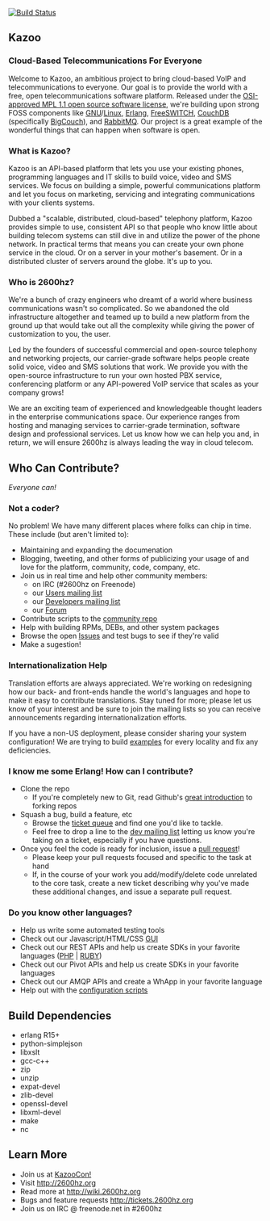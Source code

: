 
[![Build Status](https://secure.travis-ci.org/2600hz/kazoo.png)](http://travis-ci.org/2600hz/kazoo)

## Kazoo

### Cloud-Based Telecommunications For Everyone

Welcome to Kazoo, an ambitious project to bring cloud-based VoIP and telecommunications to everyone. Our goal is to provide the world with a free, open telecommunications software platform. Released under the [OSI-approved MPL 1.1 open source software license](http://opensource.org/licenses/MPL-1.1), we're building upon strong FOSS components like [GNU](https://www.gnu.org/)/[Linux](https://en.wikipedia.org/wiki/Linux), [Erlang](http://erlang.org), [FreeSWITCH](https://freeswitch.org), [CouchDB](https://couchdb.apache.org) \(specifically [BigCouch](http://bigcouch.cloudant.com)), and [RabbitMQ](https://www.rabbitmq.com). Our project is a great example of the wonderful things that can happen when software is open.

### What is Kazoo?

Kazoo is an API-based platform that lets you use your existing phones,
programming languages and IT skills to build voice, video and SMS services. We
focus on building a simple, powerful communications platform and let you focus
on marketing, servicing and integrating communications with your clients
systems.

Dubbed a "scalable, distributed, cloud-based" telephony platform, Kazoo
provides simple to use, consistent API so that people who know little about
building telecom systems can still dive in and utilize the power of the phone
network. In practical terms that means you can create your own phone service
in the cloud. Or on a server in your mother's basement. Or in a distributed
cluster of servers around the globe. It's up to you.

### Who is 2600hz?

We're a bunch of crazy engineers who dreamt of a world where business
communications wasn't so complicated. So we abandoned the old infrastructure
altogether and teamed up to build a new platform from the ground up that would
take out all the complexity while giving the power of customization to you,
the user.

Led by the founders of successful commercial and open-source telephony and
networking projects, our carrier-grade software helps people create solid
voice, video and SMS solutions that work. We provide you with the open-source
infrastructure to run your own hosted PBX service, conferencing platform or
any API-powered VoIP service that scales as your company grows!

We are an exciting team of experienced and knowledgeable thought leaders in
the enterprise communications space. Our experience ranges from hosting and
managing services to carrier-grade termination, software design and
professional services. Let us know how we can help you and, in return, we will
ensure 2600hz is always leading the way in cloud telecom.

## Who Can Contribute?

_Everyone can!_

### Not a coder?

No problem!  We have many different places where folks can chip in time. These include (but aren't limited to):

* Maintaining and expanding the documenation
* Blogging, tweeting, and other forms of publicizing your usage of and love for the platform, community, code, company, etc.
* Join us in real time and help other community members:
    * on IRC (#2600hz on Freenode)
    * our [Users mailing list](https://groups.google.com/forum/?fromgroups#!forum/2600hz-users)
    * our [Developers mailing list](https://groups.google.com/forum/?fromgroups#!forum/2600hz-dev)
    * our [Forum](http://forum.2600hz.com/)
* Contribute scripts to the [community repo](https://github.com/2600hz/community-scripts)
* Help with building RPMs, DEBs, and other system packages
* Browse the open [Issues](https://2600hz.atlassian.net/browse/KAZOO) and test bugs to see if they're valid
* Make a sugestion!

### Internationalization Help

Translation efforts are always appreciated. We're working on redesigning how our back- and front-ends handle the world's languages and hope to make it easy to contribute translations. Stay tuned for more; please let us know of your interest and be sure to join the mailing lists so you can receive announcements regarding internationalization efforts.

If you have a non-US deployment, please consider sharing your system configuration!  We are trying to build [examples](https://github.com/2600hz/kazoo/tree/master/applications/crossbar/doc/internationalization) for every locality and fix any deficiencies.

### I know me some Erlang! How can I contribute?

* Clone the repo
    * If you're completely new to Git, read Github's [great introduction](https://help.github.com/articles/fork-a-repo) to forking repos
* Squash a bug, build a feature, etc
    * Browse the [ticket queue](https://2600hz.atlassian.net/browse/KAZOO) and find one you'd like to tackle.
    * Feel free to drop a line to the [dev mailing list](https://groups.google.com/forum/?fromgroups#!forum/2600hz-dev) letting us know you're taking on a ticket, especially if you have questions.
* Once you feel the code is ready for inclusion, issue a [pull request](https://help.github.com/articles/using-pull-requests)!
    * Please keep your pull requests focused and specific to the task at hand
    * If, in the course of your work you add/modify/delete code unrelated to the core task, create a new ticket describing why you've made these additional changes, and issue a separate pull request.

### Do you know other languages?

* Help us write some automated testing tools
* Check out our Javascript/HTML/CSS [GUI](https://github.com/2600hz/kazoo_ui)
* Check out our REST APIs and help us create SDKs in your favorite languages ([PHP](https://github.com/2600hz/kazoo-php-sdk) | [RUBY](https://github.com/2600hz/kazoo-ruby-sdk))
* Check out our Pivot APIs and help us create SDKs in your favorite languages
* Check out our AMQP APIs and create a WhApp in your favorite language
* Help out with the [configuration scripts](https://github.com/2600hz/kazoo-configs)

## Build Dependencies

* erlang R15+
* python-simplejson
* libxslt
* gcc-c++
* zip
* unzip
* expat-devel
* zlib-devel
* openssl-devel
* libxml-devel
* make
* nc

## Learn More

* Join us at [KazooCon!](http://kazoocon.com/) 
* Visit http://2600hz.org
* Read more at http://wiki.2600hz.org
* Bugs and feature requests http://tickets.2600hz.org
* Join us on IRC @ freenode.net in #2600hz
